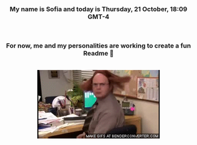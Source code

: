 


<div align="center">
<h3 >My name is Sofia and today is Thursday, 21 October, 18:09 GMT-4</h3><br>
<h3 >For now, me and my personalities are working to create a fun Readme 👋
</h3><br>
<img src='img/dwight.gif' alt='working...'/>
</div>
